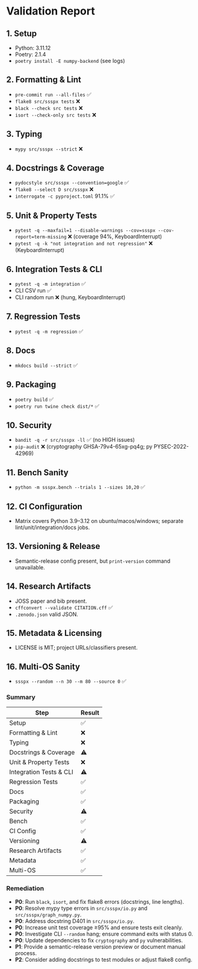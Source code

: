 # Validation Report

## 1. Setup
- Python: 3.11.12
- Poetry: 2.1.4
- `poetry install -E numpy-backend` (see logs)

## 2. Formatting & Lint
- `pre-commit run --all-files` ✅
- `flake8 src/ssspx tests` ❌
- `black --check src tests` ❌
- `isort --check-only src tests` ❌

## 3. Typing
- `mypy src/ssspx --strict` ❌

## 4. Docstrings & Coverage
- `pydocstyle src/ssspx --convention=google` ✅
- `flake8 --select D src/ssspx` ❌
- `interrogate -c pyproject.toml` 91.1% ✅

## 5. Unit & Property Tests
- `pytest -q --maxfail=1 --disable-warnings --cov=ssspx --cov-report=term-missing` ❌ (coverage 94%, KeyboardInterrupt)
- `pytest -q -k "not integration and not regression"` ❌ (KeyboardInterrupt)

## 6. Integration Tests & CLI
- `pytest -q -m integration` ✅
- CLI CSV run ✅
- CLI random run ❌ (hung, KeyboardInterrupt)

## 7. Regression Tests
- `pytest -q -m regression` ✅

## 8. Docs
- `mkdocs build --strict` ✅

## 9. Packaging
- `poetry build` ✅
- `poetry run twine check dist/*` ✅

## 10. Security
- `bandit -q -r src/ssspx -ll` ✅ (no HIGH issues)
- `pip-audit` ❌ (cryptography GHSA-79v4-65xg-pq4g; py PYSEC-2022-42969)

## 11. Bench Sanity
- `python -m ssspx.bench --trials 1 --sizes 10,20` ✅

## 12. CI Configuration
- Matrix covers Python 3.9–3.12 on ubuntu/macos/windows; separate lint/unit/integration/docs jobs.

## 13. Versioning & Release
- Semantic-release config present, but `print-version` command unavailable.

## 14. Research Artifacts
- JOSS paper and bib present.
- `cffconvert --validate CITATION.cff` ✅
- `.zenodo.json` valid JSON.

## 15. Metadata & Licensing
- LICENSE is MIT; project URLs/classifiers present.

## 16. Multi-OS Sanity
- `ssspx --random --n 30 --m 80 --source 0` ✅

### Summary
| Step | Result |
|------|--------|
|Setup|✅|
|Formatting & Lint|❌|
|Typing|❌|
|Docstrings & Coverage|⚠️|
|Unit & Property Tests|❌|
|Integration Tests & CLI|⚠️|
|Regression Tests|✅|
|Docs|✅|
|Packaging|✅|
|Security|⚠️|
|Bench|✅|
|CI Config|✅|
|Versioning|⚠️|
|Research Artifacts|✅|
|Metadata|✅|
|Multi-OS|✅|

### Remediation
- **P0**: Run `black`, `isort`, and fix flake8 errors (docstrings, line lengths).
- **P0**: Resolve mypy type errors in `src/ssspx/io.py` and `src/ssspx/graph_numpy.py`.
- **P0**: Address docstring D401 in `src/ssspx/io.py`.
- **P0**: Increase unit test coverage ≥95% and ensure tests exit cleanly.
- **P0**: Investigate CLI `--random` hang; ensure command exits with status 0.
- **P0**: Update dependencies to fix `cryptography` and `py` vulnerabilities.
- **P1**: Provide a semantic-release version preview or document manual process.
- **P2**: Consider adding docstrings to test modules or adjust flake8 config.
